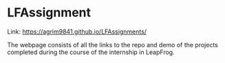 # LFAssignment
Link: https://agrim9841.github.io/LFAssignments/

The webpage consists of all the links to the repo and demo of the projects completed during the course of the internship in LeapFrog.
